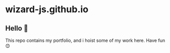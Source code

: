 # wizard-js.github.io

## Hello 👋

This repo contains my portfolio, and i hoist some of my work here.
Have fun 😊
